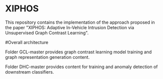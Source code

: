 # XIPHOS
This repository contains the implementation of the approach proposed in the paper "XIPHOS: Adaptive In-Vehicle Intrusion Detection via Unsupervised Graph Contrast Learning".

#Overall architecture

Folder GCL-master provides graph contrast learning model training and graph representation generation content.

Folder DHC-master provides content for training and anomaly detection of downstream classifiers.
